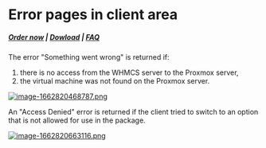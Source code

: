 # Error pages in client area

#####  [Order now](https://panel.puqcloud.com/index.php?rp=/store/whmcs-module-proxmox-kvm) | [Dowload](https://download.puqcloud.com/WHMCS/servers/PUQ_WHMCS-Proxmox-KVM/) | [FAQ](https://faq.puqcloud.com/)

The error "Something went wrong" is returned if:

1. there is no access from the WHMCS server to the Proxmox server,
2. the virtual machine was not found on the Proxmox server.

[![image-1662820468787.png](https://doc.puq.info/uploads/images/gallery/2022-09/scaled-1680-/image-1662820468787.png)](https://doc.puq.info/uploads/images/gallery/2022-09/image-1662820468787.png)

An "Access Denied" error is returned if the client tried to switch to an option that is not allowed for use in the package.

[![image-1662820663116.png](https://doc.puq.info/uploads/images/gallery/2022-09/scaled-1680-/image-1662820663116.png)](https://doc.puq.info/uploads/images/gallery/2022-09/image-1662820663116.png)
